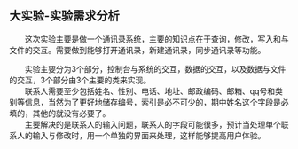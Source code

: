 ## 大实验-实验需求分析

&emsp;&emsp;这次实验主要是做一个通讯录系统，主要的知识点在于查询，修改，写入和与文件的交互。需要做到能够打开通讯录，新建通讯录，同步通讯录等功能。

&emsp;&emsp;实验主要分为3个部分，控制台与系统的交互，数据的交互，以及数据与文件的交互，3个部分由3个主要的类来实现。
<br/>&emsp;&emsp;联系人需要至少包括姓名、性别、电话、地址、邮政编码、邮箱、qq号和类别等信息，当然为了更好地储存编号，索引是必不可少的，期中姓名这个字段是必填的，其他的就没有必要了。
<br/>&emsp;&emsp;主要解决的是联系人的输入问题，联系人的字段可能很多，预计当处理单个联系人的输入与修改时，用一个单独的界面来处理，这样能够提高用户体验。
